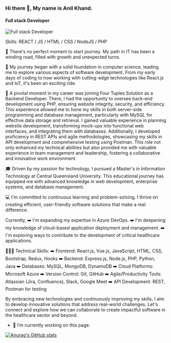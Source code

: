### Hi there 👋, My name is Anil Khand.
#### Full stack Developer
![Full stack Developer](https://media.licdn.com/dms/image/v2/D5616AQGqjw4Iz4figw/profile-displaybackgroundimage-shrink_350_1400/profile-displaybackgroundimage-shrink_350_1400/0/1719634216898?e=1729123200&v=beta&t=cK33md6BDJy7aTmeE32nZrdfmy4NZqeHEDRQTVRS4xQ)


Skills: REACT / JS / HTML / CSS / NodeJS / PHP

💭 There's no perfect moment to start journey. My path in IT has been a winding road, filled with growth and unexpected turns.  

🌅 My journey began with a solid foundation in computer science, leading me to explore various aspects of software development. From my early days of coding to now working with cutting-edge technologies like React.js and IoT, it's been an exciting ride.  

🚀 A pivotal moment in my career was joining Four Tuples Solution as a Backend Developer. There, I had the opportunity to oversee back-end development using PHP, ensuring website integrity, security, and efficiency. This experience allowed me to hone my skills in both server-side programming and database management, particularly with MySQL for effective data storage and retrieval. I gained valuable experience in planning website development, transforming mock-ups into functional web interfaces, and integrating them with databases. Additionally, I developed proficiency in REST APIs and agile methodologies, showcasing my skills in API development and comprehensive testing using Postman. This role not only enhanced my technical abilities but also provided me with valuable experience in team management and leadership, fostering a collaborative and innovative work environment.  

🎓 Driven by my passion for technology, I pursued a Master's in Information Technology at Central Queensland University. This educational journey has equipped me with advanced knowledge in web development, enterprise systems, and database management.  

💻 I'm committed to continuous learning and problem-solving. I thrive on creating efficient, user-friendly software solutions that make a real difference.   

Currently, 
➡️ I'm expanding my expertise in Azure DevOps. 
➡️ I'm deepening my knowledge of cloud-based application deployment and management. 
➡️ I'm exploring ways to contribute to the development of critical healthcare applications.  

👩🏻‍💻 Technical Skills: 
➡️ Frontend: React.js, Vue.js, JavaScript, HTML, CSS, Bootstrap, Redux, Hooks 
➡️ Backend: Express.js, Node.js, PHP, Python, Java 
➡️ Databases: MySQL, MongoDB, DynamoDB 
➡️ Cloud Platforms: Microsoft Azure 
➡️ Version Control: Git, GitHub 
➡️ Agile/Productivity Tools: Atlassian (Jira, Confluence), Slack, Google Meet 
➡️ API Development: REST, Postman for testing  

By embracing new technologies and continuously improving my skills, I aim to develop innovative solutions that address real-world challenges. Let's connect and explore how we can collaborate to create impactful software in the healthcare sector and beyond.

- 🔭 I’m currently working on this page. 

[![Anurag's GitHub stats](https://github-readme-stats.vercel.app/api?username=thakurianil)](https://github.com/anuraghazra/github-readme-stats)



